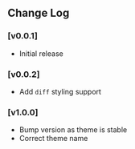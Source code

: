 ## Change Log

### [v0.0.1]
- Initial release

### [v0.0.2]
- Add `diff` styling support

### [v1.0.0]
- Bump version as theme is stable
- Correct theme name